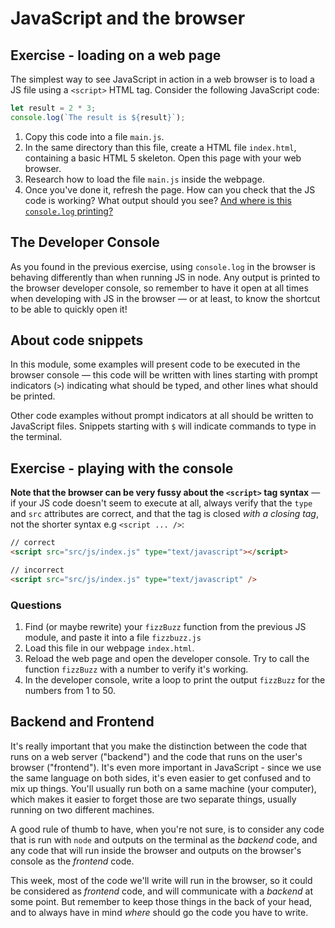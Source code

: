# JavaScript and the browser

## Exercise - loading on a web page

The simplest way to see JavaScript in action in a web browser is to load a JS file using a `<script>` HTML tag. Consider the following JavaScript code:

```javascript
let result = 2 * 3;
console.log(`The result is ${result}`);
```

1. Copy this code into a file `main.js`. 
2. In the same directory than this file, create a HTML file `index.html`, containing a basic HTML 5 skeleton. Open this page with your web browser.
3. Research how to load the file `main.js` inside the webpage.
4. Once you've done it, refresh the page. How can you check that the JS code is working? What output should you see? [And where is this `console.log` printing?](https://developer.chrome.com/docs/devtools/console/)

## The Developer Console

As you found in the previous exercise, using `console.log` in the browser is behaving differently than when running JS in node. Any output is printed to the browser developer console, so remember to have it open at all times when developing with JS in the browser — or at least, to know the shortcut to be able to quickly open it!

## About code snippets

In this module, some examples will present code to be executed in the browser console — this code will be written with lines starting with prompt indicators (`>`) indicating what should be typed, and other lines what should be printed.

Other code examples without prompt indicators at all should be written to JavaScript files. Snippets starting with `$` will indicate commands to type in the terminal.

## Exercise - playing with the console

**Note that the browser can be very fussy about the `<script>` tag syntax** — if your JS code doesn't seem to execute at all, always verify that the `type` and `src` attributes are correct, and that the tag is closed *with a closing tag*, not the shorter syntax e.g `<script ... />`:

```html
// correct
<script src="src/js/index.js" type="text/javascript"></script>

// incorrect
<script src="src/js/index.js" type="text/javascript" />
```

### Questions

1. Find (or maybe rewrite) your `fizzBuzz` function from the previous JS module, and paste it into a file `fizzbuzz.js`
2. Load this file in our webpage `index.html`.
3. Reload the web page and open the developer console. Try to call the function `fizzBuzz` with a number to verify it's working.
4. In the developer console, write a loop to print the output `fizzBuzz` for the numbers from 1 to 50.

## Backend and Frontend

It's really important that you make the distinction between the code that runs on a web server ("backend") and the code that runs on the user's browser ("frontend"). It's even more important in JavaScript - since we use the same language on both sides, it's even easier to get confused and to mix up things. You'll usually run both on a same machine (your computer), which makes it easier to forget those are two separate things, usually running on two different machines.

A good rule of thumb to have, when you're not sure, is to consider any code that is run with `node` and outputs on the terminal as the *backend* code, and any code that will run inside the browser and outputs on the browser's console as the *frontend* code.

This week, most of the code we'll write will run in the browser, so it could be considered as *frontend* code, and will communicate with a *backend* at some point. But remember to keep those things in the back of your head, and to always have in mind *where* should go the code you have to write.